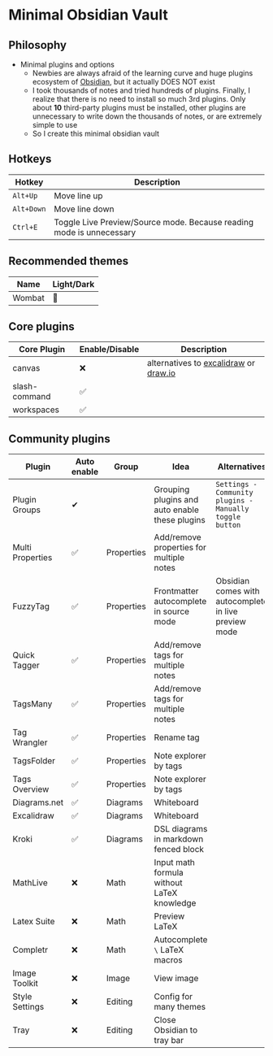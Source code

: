 # Minimal Obsidian Vault

## Philosophy

- Minimal plugins and options
	- Newbies are always afraid of the learning curve and huge plugins ecosystem of [Obsidian](https://obsidian.md), but it actually DOES NOT exist
	- I took thousands of notes and tried hundreds of plugins. Finally, I realize that there is no need to install so much 3rd plugins. Only about **10** third-party plugins must be installed, other plugins are unnecessary to write down the thousands of notes, or are extremely simple to use
	- So I create this minimal obsidian vault

## Hotkeys

| Hotkey     | Description                                                          |
| ---------- | -------------------------------------------------------------------- |
| `Alt+Up`   | Move line up                                                         |
| `Alt+Down` | Move line down                                                       |
| `Ctrl+E`   | Toggle Live Preview/Source mode. Because reading mode is unnecessary |

## Recommended themes

| Name   | Light/Dark |
| ------ | ---------- |
| Wombat | 🌙         |

## Core plugins

| Core Plugin   | Enable/Disable | Description                                                                                                                                          |
| ------------- | -------------- | ---------------------------------------------------------------------------------------------------------------------------------------------------- |
| canvas        | ❌              | alternatives to [excalidraw](https://github.com/zsviczian/obsidian-excalidraw-plugin) or [draw.io](https://github.com/jensmtg/obsidian-diagrams-net) |
| slash-command | ✅              |                                                                                                                                                      |
| workspaces    | ✅              |                                                                                                                                                      |

## Community plugins

| Plugin           | Auto enable | Group      | Idea                                           | Alternatives                                            |
| ---------------- | ----------- | ---------- | ---------------------------------------------- | ------------------------------------------------------- |
| Plugin Groups    | ✔           |            | Grouping plugins and auto enable these plugins | `Settings - Community plugins - Manually toggle button` |
| Multi Properties | ✅           | Properties | Add/remove properties for multiple notes       |                                                         |
| FuzzyTag         | ✅           | Properties | Frontmatter autocomplete in source mode        | Obsidian comes with autocomplete in live preview mode   |
| Quick Tagger     | ✅           | Properties | Add/remove tags for multiple notes             |                                                         |
| TagsMany         | ✅           | Properties | Add/remove tags for multiple notes             |                                                         |
| Tag Wrangler     | ✅           | Properties | Rename tag                                     |                                                         |
| TagsFolder       | ✅           | Properties | Note explorer by tags                          |                                                         |
| Tags Overview    | ✅           | Properties | Note explorer by tags                          |                                                         |
| Diagrams.net     | ✅           | Diagrams   | Whiteboard                                     |                                                         |
| Excalidraw       | ✅           | Diagrams   | Whiteboard                                     |                                                         |
| Kroki            | ✅           | Diagrams   | DSL diagrams in markdown fenced block          |                                                         |
| MathLive         | ❌           | Math       | Input math formula without LaTeX knowledge     |                                                         |
| Latex Suite      | ❌           | Math       | Preview LaTeX                                  |                                                         |
| Completr         | ❌           | Math       | Autocomplete `\` LaTeX macros                  |                                                         |
| Image Toolkit    | ❌           | Image      | View image                                     |                                                         |
| Style Settings   | ❌           | Editing    | Config for many themes                         |                                                         |
| Tray             | ❌           | Editing    | Close Obsidian to tray bar                     |                                                         |
